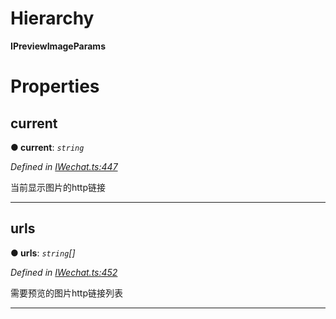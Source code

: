 

# Hierarchy

**IPreviewImageParams**

# Properties

<a id="current"></a>

##  current

**● current**: *`string`*

*Defined in [IWechat.ts:447](https://github.com/yc-typescript/jssdk/blob/4422e9c/src/IWechat.ts#L447)*

当前显示图片的http链接

___
<a id="urls"></a>

##  urls

**● urls**: *`string`[]*

*Defined in [IWechat.ts:452](https://github.com/yc-typescript/jssdk/blob/4422e9c/src/IWechat.ts#L452)*

需要预览的图片http链接列表

___

